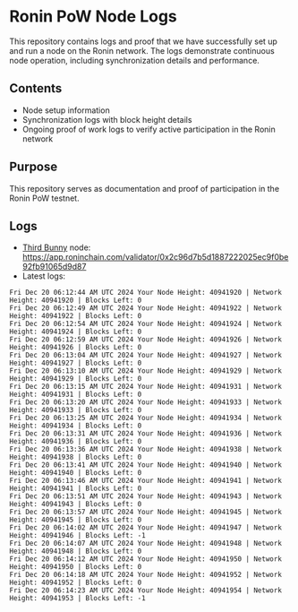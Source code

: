 # Ronin PoW Node Logs

This repository contains logs and proof that we have successfully set up and run a node on the Ronin network. The logs demonstrate continuous node operation, including synchronization details and performance.

## Contents

- Node setup information
- Synchronization logs with block height details
- Ongoing proof of work logs to verify active participation in the Ronin network

## Purpose

This repository serves as documentation and proof of participation in the Ronin PoW testnet.

## Logs

- [Third Bunny](https://thirdbunny.xyz/) node: https://app.roninchain.com/validator/0x2c96d7b5d1887222025ec9f0be92fb91065d9d87
- Latest logs:
```
Fri Dec 20 06:12:44 AM UTC 2024 Your Node Height: 40941920 | Network Height: 40941920 | Blocks Left: 0
Fri Dec 20 06:12:49 AM UTC 2024 Your Node Height: 40941922 | Network Height: 40941922 | Blocks Left: 0
Fri Dec 20 06:12:54 AM UTC 2024 Your Node Height: 40941924 | Network Height: 40941924 | Blocks Left: 0
Fri Dec 20 06:12:59 AM UTC 2024 Your Node Height: 40941926 | Network Height: 40941926 | Blocks Left: 0
Fri Dec 20 06:13:04 AM UTC 2024 Your Node Height: 40941927 | Network Height: 40941927 | Blocks Left: 0
Fri Dec 20 06:13:10 AM UTC 2024 Your Node Height: 40941929 | Network Height: 40941929 | Blocks Left: 0
Fri Dec 20 06:13:15 AM UTC 2024 Your Node Height: 40941931 | Network Height: 40941931 | Blocks Left: 0
Fri Dec 20 06:13:20 AM UTC 2024 Your Node Height: 40941933 | Network Height: 40941933 | Blocks Left: 0
Fri Dec 20 06:13:25 AM UTC 2024 Your Node Height: 40941934 | Network Height: 40941934 | Blocks Left: 0
Fri Dec 20 06:13:31 AM UTC 2024 Your Node Height: 40941936 | Network Height: 40941936 | Blocks Left: 0
Fri Dec 20 06:13:36 AM UTC 2024 Your Node Height: 40941938 | Network Height: 40941938 | Blocks Left: 0
Fri Dec 20 06:13:41 AM UTC 2024 Your Node Height: 40941940 | Network Height: 40941940 | Blocks Left: 0
Fri Dec 20 06:13:46 AM UTC 2024 Your Node Height: 40941941 | Network Height: 40941941 | Blocks Left: 0
Fri Dec 20 06:13:51 AM UTC 2024 Your Node Height: 40941943 | Network Height: 40941943 | Blocks Left: 0
Fri Dec 20 06:13:57 AM UTC 2024 Your Node Height: 40941945 | Network Height: 40941945 | Blocks Left: 0
Fri Dec 20 06:14:02 AM UTC 2024 Your Node Height: 40941947 | Network Height: 40941946 | Blocks Left: -1
Fri Dec 20 06:14:07 AM UTC 2024 Your Node Height: 40941948 | Network Height: 40941948 | Blocks Left: 0
Fri Dec 20 06:14:12 AM UTC 2024 Your Node Height: 40941950 | Network Height: 40941950 | Blocks Left: 0
Fri Dec 20 06:14:18 AM UTC 2024 Your Node Height: 40941952 | Network Height: 40941952 | Blocks Left: 0
Fri Dec 20 06:14:23 AM UTC 2024 Your Node Height: 40941954 | Network Height: 40941953 | Blocks Left: -1
```
